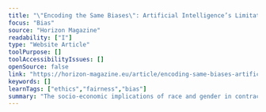 ```yaml
---
title: "\"Encoding the Same Biases\": Artificial Intelligence’s Limitations in Coronavirus Response"
focus: "Bias"
source: "Horizon Magazine"
readability: ["I"]
type: "Website Article"
toolPurpose: []
toolAccessibilityIssues: []
openSource: false
link: "https://horizon-magazine.eu/article/encoding-same-biases-artificial-intelligence-s-limitations-coronavirus-response.html"
keywords: []
learnTags: ["ethics","fairness","bias"]
summary: "The socio-economic implications of race and gender in contracting COVID-19 and dying from it have been exposed. Artificial intelligence is playing a key role in the pandemic response, but it could also be exacerbating inequalities within our healthcare systems. "
---
```


